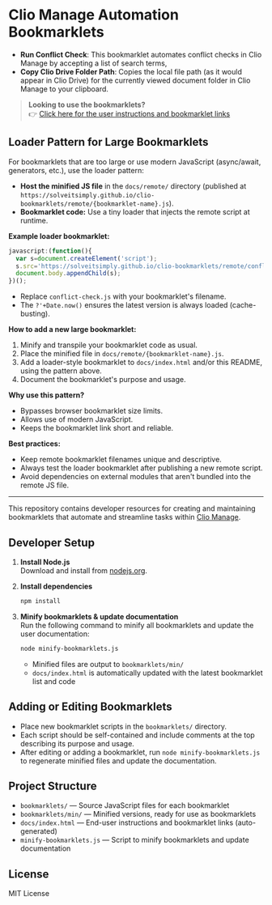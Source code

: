 # Clio Manage Automation Bookmarklets

<!-- BOOKMARKLET LIST START -->
- **Run Conflict Check**: This bookmarklet automates conflict checks in Clio Manage by accepting a list of search terms,
- **Copy Clio Drive Folder Path**: Copies the local file path (as it would appear in Clio Drive) for the currently viewed document folder in Clio Manage to your clipboard.
<!-- BOOKMARKLET LIST END -->

> **Looking to use the bookmarklets?**  
> 👉 [Click here for the user instructions and bookmarklet links](https://solveitsimply.github.io/clio-bookmarklets/)

## Loader Pattern for Large Bookmarklets

For bookmarklets that are too large or use modern JavaScript (async/await, generators, etc.), use the loader pattern:

- **Host the minified JS file** in the `docs/remote/` directory (published at `https://solveitsimply.github.io/clio-bookmarklets/remote/{bookmarklet-name}.js`).
- **Bookmarklet code:** Use a tiny loader that injects the remote script at runtime.

**Example loader bookmarklet:**
```javascript
javascript:(function(){
  var s=document.createElement('script');
  s.src='https://solveitsimply.github.io/clio-bookmarklets/remote/conflict-check.js?'+Date.now();
  document.body.appendChild(s);
})();
```
- Replace `conflict-check.js` with your bookmarklet's filename.
- The `?'+Date.now()` ensures the latest version is always loaded (cache-busting).

**How to add a new large bookmarklet:**
1. Minify and transpile your bookmarklet code as usual.
2. Place the minified file in `docs/remote/{bookmarklet-name}.js`.
3. Add a loader-style bookmarklet to `docs/index.html` and/or this README, using the pattern above.
4. Document the bookmarklet's purpose and usage.

**Why use this pattern?**
- Bypasses browser bookmarklet size limits.
- Allows use of modern JavaScript.
- Keeps the bookmarklet link short and reliable.

**Best practices:**
- Keep remote bookmarklet filenames unique and descriptive.
- Always test the loader bookmarklet after publishing a new remote script.
- Avoid dependencies on external modules that aren't bundled into the remote JS file.

---

This repository contains developer resources for creating and maintaining bookmarklets that automate and streamline tasks within [Clio Manage](https://app.clio.com).

## Developer Setup

1. **Install Node.js**  
   Download and install from [nodejs.org](https://nodejs.org/).

2. **Install dependencies**  
   ```sh
   npm install
   ```

3. **Minify bookmarklets & update documentation**  
   Run the following command to minify all bookmarklets and update the user documentation:
   ```sh
   node minify-bookmarklets.js
   ```
   - Minified files are output to `bookmarklets/min/`
   - `docs/index.html` is automatically updated with the latest bookmarklet list and code

## Adding or Editing Bookmarklets

- Place new bookmarklet scripts in the `bookmarklets/` directory.
- Each script should be self-contained and include comments at the top describing its purpose and usage.
- After editing or adding a bookmarklet, run `node minify-bookmarklets.js` to regenerate minified files and update the documentation.

## Project Structure

- `bookmarklets/` — Source JavaScript files for each bookmarklet
- `bookmarklets/min/` — Minified versions, ready for use as bookmarklets
- `docs/index.html` — End-user instructions and bookmarklet links (auto-generated)
- `minify-bookmarklets.js` — Script to minify bookmarklets and update documentation

## License

MIT License
